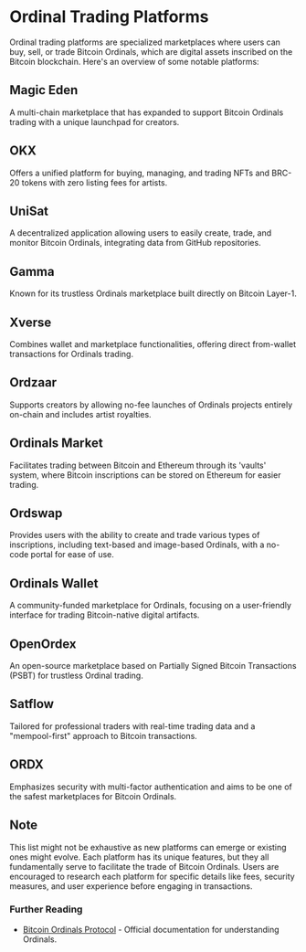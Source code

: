 # Ordinal Trading Platforms

Ordinal trading platforms are specialized marketplaces where users can buy, sell, or trade Bitcoin Ordinals, which are digital assets inscribed on the Bitcoin blockchain. Here's an overview of some notable platforms:



## Magic Eden

A multi-chain marketplace that has expanded to support Bitcoin Ordinals trading with a unique launchpad for creators.[](https://coingape.com/best-platforms-to-trade-bitcoin-ordinals/)

## OKX

Offers a unified platform for buying, managing, and trading NFTs and BRC-20 tokens with zero listing fees for artists.[](https://coingape.com/best-platforms-to-trade-bitcoin-ordinals/)

## UniSat

A decentralized application allowing users to easily create, trade, and monitor Bitcoin Ordinals, integrating data from GitHub repositories.[](https://coingape.com/best-platforms-to-trade-bitcoin-ordinals/)

## Gamma

Known for its trustless Ordinals marketplace built directly on Bitcoin Layer-1.[](https://coingape.com/best-platforms-to-trade-bitcoin-ordinals/)

## Xverse

Combines wallet and marketplace functionalities, offering direct from-wallet transactions for Ordinals trading.[](https://blocksurvey.io/ordinals/best-5-nft-marketplaces-on-ordinals)

## Ordzaar

Supports creators by allowing no-fee launches of Ordinals projects entirely on-chain and includes artist royalties.[](https://www.okx.com/learn/top-ordinals-marketplaces)


## Ordinals Market

Facilitates trading between Bitcoin and Ethereum through its 'vaults' system, where Bitcoin inscriptions can be stored on Ethereum for easier trading.[](https://www.okx.com/learn/top-ordinals-marketplaces)

## Ordswap

Provides users with the ability to create and trade various types of inscriptions, including text-based and image-based Ordinals, with a no-code portal for ease of use.[](https://medium.com/coinmonks/exploring-the-markets-top-8-ordinals-marketplace-development-platforms-in-2023-5d18feb6fec)

## Ordinals Wallet

A community-funded marketplace for Ordinals, focusing on a user-friendly interface for trading Bitcoin-native digital artifacts.[](https://www.xverse.app/blog/where-to-buy-bitcoin-ordinals-marketplaces)

## OpenOrdex

An open-source marketplace based on Partially Signed Bitcoin Transactions (PSBT) for trustless Ordinal trading.[](https://www.growthchain.io/blog/bitcoin-ordinals-marketplaces)

## Satflow

Tailored for professional traders with real-time trading data and a "mempool-first" approach to Bitcoin transactions.[](https://www.satflow.com/)

## ORDX

Emphasizes security with multi-factor authentication and aims to be one of the safest marketplaces for Bitcoin Ordinals.[](https://cyberscrilla.com/ordinals-marketplace-ordx-explained/)

## Note

This list might not be exhaustive as new platforms can emerge or existing ones might evolve. Each platform has its unique features, but they all fundamentally serve to facilitate the trade of Bitcoin Ordinals. Users are encouraged to research each platform for specific details like fees, security measures, and user experience before engaging in transactions.

### Further Reading
- [Bitcoin Ordinals Protocol](https://docs.ordinals.com/) - Official documentation for understanding Ordinals.